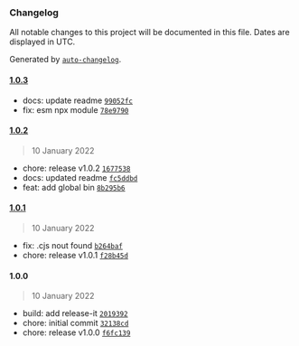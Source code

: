 ### Changelog

All notable changes to this project will be documented in this file. Dates are displayed in UTC.

Generated by [`auto-changelog`](https://github.com/CookPete/auto-changelog).

#### [1.0.3](https://github.com/naimo84/github-readme-stats-calculate-rank/compare/1.0.2...1.0.3)

- docs: update readme [`99052fc`](https://github.com/naimo84/github-readme-stats-calculate-rank/commit/99052fc72f455ecd01caf194d326a57e73e92cc2)
- fix: esm npx module [`78e9790`](https://github.com/naimo84/github-readme-stats-calculate-rank/commit/78e97904b49e4c8a6ab8280f4bb3f0649bdecdf1)

#### [1.0.2](https://github.com/naimo84/github-readme-stats-calculate-rank/compare/1.0.1...1.0.2)

> 10 January 2022

- chore: release v1.0.2 [`1677538`](https://github.com/naimo84/github-readme-stats-calculate-rank/commit/16775389f141fdf90a819513922453997a421441)
- docs: updated readme [`fc5ddbd`](https://github.com/naimo84/github-readme-stats-calculate-rank/commit/fc5ddbdd34e175bcf2473cee4b2b540257ee1994)
- feat: add global bin [`8b295b6`](https://github.com/naimo84/github-readme-stats-calculate-rank/commit/8b295b6abe27bd546445261c1aa738d4c1e8b9eb)

#### [1.0.1](https://github.com/naimo84/github-readme-stats-calculate-rank/compare/1.0.0...1.0.1)

> 10 January 2022

- fix: .cjs nout found [`b264baf`](https://github.com/naimo84/github-readme-stats-calculate-rank/commit/b264baf2489dd948985f7f1443ebc1ed1ab3a658)
- chore: release v1.0.1 [`f28b45d`](https://github.com/naimo84/github-readme-stats-calculate-rank/commit/f28b45d3bb78558a535acaaef65ae21ae16573ca)

#### 1.0.0

> 10 January 2022

- build: add release-it [`2019392`](https://github.com/naimo84/github-readme-stats-calculate-rank/commit/201939211d60af9589ddf3aea929abfbd0911604)
- chore: initial commit [`32138cd`](https://github.com/naimo84/github-readme-stats-calculate-rank/commit/32138cd004bcb627c54578f8dc2c794fd90613f2)
- chore: release v1.0.0 [`f6fc139`](https://github.com/naimo84/github-readme-stats-calculate-rank/commit/f6fc13929e501f00ddde6d2a7a7ad71a0311fd1d)

